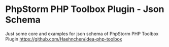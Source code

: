 # PhpStorm PHP Toolbox Plugin - Json Schema

Just some core and examples for json schema of PhpStorm PHP Toolbox Plugin
https://github.com/Haehnchen/idea-php-toolbox

